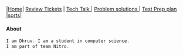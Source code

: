 |[Home](.)| [Review Tickets](reviewtickets) | [Tech Talk ](techtalknotes)| [Problem solutions ](problemsolutions)| [Test Prep plan ](testprepplan)|[sorts](sorts)|
#### About 
```java 
I am Dhruv. I am a student in computer science. 
I am part of team Nitro.
```
